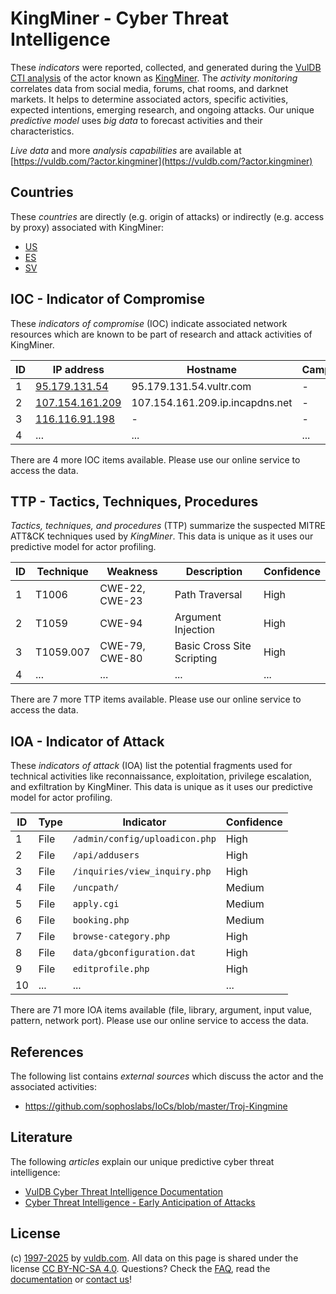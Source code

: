 # KingMiner - Cyber Threat Intelligence

These _indicators_ were reported, collected, and generated during the [VulDB CTI analysis](https://vuldb.com/?kb.cti) of the actor known as [KingMiner](https://vuldb.com/?actor.kingminer). The _activity monitoring_ correlates data from social media, forums, chat rooms, and darknet markets. It helps to determine associated actors, specific activities, expected intentions, emerging research, and ongoing attacks. Our unique _predictive model_ uses _big data_ to forecast activities and their characteristics.

_Live data_ and more _analysis capabilities_ are available at [https://vuldb.com/?actor.kingminer](https://vuldb.com/?actor.kingminer)

## Countries

These _countries_ are directly (e.g. origin of attacks) or indirectly (e.g. access by proxy) associated with KingMiner:

* [US](https://vuldb.com/?country.us)
* [ES](https://vuldb.com/?country.es)
* [SV](https://vuldb.com/?country.sv)

## IOC - Indicator of Compromise

These _indicators of compromise_ (IOC) indicate associated network resources which are known to be part of research and attack activities of KingMiner.

ID | IP address | Hostname | Campaign | Confidence
-- | ---------- | -------- | -------- | ----------
1 | [95.179.131.54](https://vuldb.com/?ip.95.179.131.54) | 95.179.131.54.vultr.com | - | Medium
2 | [107.154.161.209](https://vuldb.com/?ip.107.154.161.209) | 107.154.161.209.ip.incapdns.net | - | High
3 | [116.116.91.198](https://vuldb.com/?ip.116.116.91.198) | - | - | High
4 | ... | ... | ... | ...

There are 4 more IOC items available. Please use our online service to access the data.

## TTP - Tactics, Techniques, Procedures

_Tactics, techniques, and procedures_ (TTP) summarize the suspected MITRE ATT&CK techniques used by _KingMiner_. This data is unique as it uses our predictive model for actor profiling.

ID | Technique | Weakness | Description | Confidence
-- | --------- | -------- | ----------- | ----------
1 | T1006 | CWE-22, CWE-23 | Path Traversal | High
2 | T1059 | CWE-94 | Argument Injection | High
3 | T1059.007 | CWE-79, CWE-80 | Basic Cross Site Scripting | High
4 | ... | ... | ... | ...

There are 7 more TTP items available. Please use our online service to access the data.

## IOA - Indicator of Attack

These _indicators of attack_ (IOA) list the potential fragments used for technical activities like reconnaissance, exploitation, privilege escalation, and exfiltration by KingMiner. This data is unique as it uses our predictive model for actor profiling.

ID | Type | Indicator | Confidence
-- | ---- | --------- | ----------
1 | File | `/admin/config/uploadicon.php` | High
2 | File | `/api/addusers` | High
3 | File | `/inquiries/view_inquiry.php` | High
4 | File | `/uncpath/` | Medium
5 | File | `apply.cgi` | Medium
6 | File | `booking.php` | Medium
7 | File | `browse-category.php` | High
8 | File | `data/gbconfiguration.dat` | High
9 | File | `editprofile.php` | High
10 | ... | ... | ...

There are 71 more IOA items available (file, library, argument, input value, pattern, network port). Please use our online service to access the data.

## References

The following list contains _external sources_ which discuss the actor and the associated activities:

* https://github.com/sophoslabs/IoCs/blob/master/Troj-Kingmine

## Literature

The following _articles_ explain our unique predictive cyber threat intelligence:

* [VulDB Cyber Threat Intelligence Documentation](https://vuldb.com/?kb.cti)
* [Cyber Threat Intelligence - Early Anticipation of Attacks](https://www.scip.ch/en/?labs.20201022)

## License

(c) [1997-2025](https://vuldb.com/?kb.changelog) by [vuldb.com](https://vuldb.com/?kb.about). All data on this page is shared under the license [CC BY-NC-SA 4.0](https://creativecommons.org/licenses/by-nc-sa/4.0/). Questions? Check the [FAQ](https://vuldb.com/?kb.faq), read the [documentation](https://vuldb.com/?kb) or [contact us](https://vuldb.com/?contact)!
